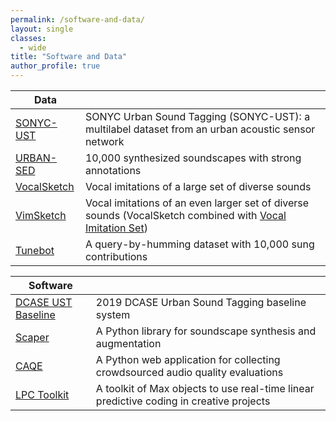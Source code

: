 ```yaml
---
permalink: /software-and-data/
layout: single
classes: 
  - wide
title: "Software and Data"
author_profile: true
---
```


| Data | |
|-|:-
| <a href="https://doi.org/10.5281/zenodo.3338310">SONYC-UST</a> | SONYC Urban Sound Tagging (SONYC-UST): a multilabel dataset from an urban acoustic sensor network 
| <a href="http://urbansed.weebly.com/">URBAN-SED</a> | 10,000 synthesized soundscapes with strong annotations
| <a href="https://doi.org/10.5281/zenodo.1251982">VocalSketch</a> | Vocal imitations of a large set of diverse sounds
| <a href="https://doi.org/10.5281/zenodo.2596911">VimSketch</a> | Vocal imitations of an even larger set of diverse sounds (VocalSketch combined with <a href="https://doi.org/10.5281/zenodo.1340763">Vocal Imitation Set</a>)
| <a href="https://interactiveaudiolab.github.io/resources/datasets/tunebot.html">Tunebot</a> | A query-by-humming dataset with 10,000 sung contributions

| Software | |
|-|:-
| <a href="https://github.com/sonyc-project/urban-sound-tagging-baseline">DCASE UST Baseline</a> | 2019 DCASE Urban Sound Tagging baseline system
| <a href="https://github.com/justinsalamon/scaper">Scaper</a> | A Python library for soundscape synthesis and augmentation
| <a href="https://github.com/interactiveaudiolab/caqe">CAQE</a> | A Python web application for collecting crowdsourced audio quality evaluations
| <a href="https://github.com/mcartwright/LPC-Toolkit">LPC Toolkit</a> | A toolkit of Max objects to use real-time linear predictive coding in creative projects